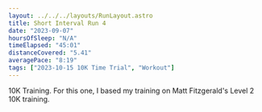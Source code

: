 ```yaml
---
layout: ../../../layouts/RunLayout.astro
title: Short Interval Run 4
date: "2023-09-07"
hoursOfSleep: "N/A"
timeElapsed: "45:01"
distanceCovered: "5.41"
averagePace: "8:19"
tags: ["2023-10-15 10K Time Trial", "Workout"]
---
```


10K Training. For this one, I based my training on Matt Fitzgerald's Level 2 10K training.
